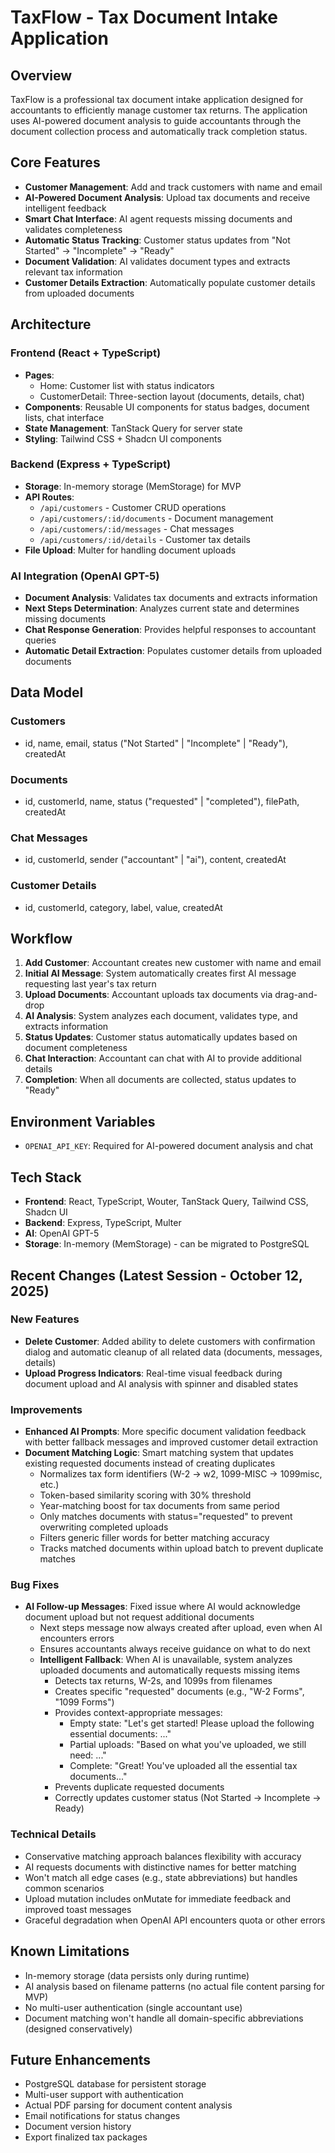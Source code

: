 # TaxFlow - Tax Document Intake Application

## Overview
TaxFlow is a professional tax document intake application designed for accountants to efficiently manage customer tax returns. The application uses AI-powered document analysis to guide accountants through the document collection process and automatically track completion status.

## Core Features
- **Customer Management**: Add and track customers with name and email
- **AI-Powered Document Analysis**: Upload tax documents and receive intelligent feedback
- **Smart Chat Interface**: AI agent requests missing documents and validates completeness
- **Automatic Status Tracking**: Customer status updates from "Not Started" → "Incomplete" → "Ready"
- **Document Validation**: AI validates document types and extracts relevant tax information
- **Customer Details Extraction**: Automatically populate customer details from uploaded documents

## Architecture

### Frontend (React + TypeScript)
- **Pages**: 
  - Home: Customer list with status indicators
  - CustomerDetail: Three-section layout (documents, details, chat)
- **Components**: Reusable UI components for status badges, document lists, chat interface
- **State Management**: TanStack Query for server state
- **Styling**: Tailwind CSS + Shadcn UI components

### Backend (Express + TypeScript)
- **Storage**: In-memory storage (MemStorage) for MVP
- **API Routes**:
  - `/api/customers` - Customer CRUD operations
  - `/api/customers/:id/documents` - Document management
  - `/api/customers/:id/messages` - Chat messages
  - `/api/customers/:id/details` - Customer tax details
- **File Upload**: Multer for handling document uploads

### AI Integration (OpenAI GPT-5)
- **Document Analysis**: Validates tax documents and extracts information
- **Next Steps Determination**: Analyzes current state and determines missing documents
- **Chat Response Generation**: Provides helpful responses to accountant queries
- **Automatic Detail Extraction**: Populates customer details from uploaded documents

## Data Model

### Customers
- id, name, email, status ("Not Started" | "Incomplete" | "Ready"), createdAt

### Documents
- id, customerId, name, status ("requested" | "completed"), filePath, createdAt

### Chat Messages
- id, customerId, sender ("accountant" | "ai"), content, createdAt

### Customer Details
- id, customerId, category, label, value, createdAt

## Workflow

1. **Add Customer**: Accountant creates new customer with name and email
2. **Initial AI Message**: System automatically creates first AI message requesting last year's tax return
3. **Upload Documents**: Accountant uploads tax documents via drag-and-drop
4. **AI Analysis**: System analyzes each document, validates type, and extracts information
5. **Status Updates**: Customer status automatically updates based on document completeness
6. **Chat Interaction**: Accountant can chat with AI to provide additional details
7. **Completion**: When all documents are collected, status updates to "Ready"

## Environment Variables
- `OPENAI_API_KEY`: Required for AI-powered document analysis and chat

## Tech Stack
- **Frontend**: React, TypeScript, Wouter, TanStack Query, Tailwind CSS, Shadcn UI
- **Backend**: Express, TypeScript, Multer
- **AI**: OpenAI GPT-5
- **Storage**: In-memory (MemStorage) - can be migrated to PostgreSQL

## Recent Changes (Latest Session - October 12, 2025)

### New Features
- **Delete Customer**: Added ability to delete customers with confirmation dialog and automatic cleanup of all related data (documents, messages, details)
- **Upload Progress Indicators**: Real-time visual feedback during document upload and AI analysis with spinner and disabled states

### Improvements
- **Enhanced AI Prompts**: More specific document validation feedback with better fallback messages and improved customer detail extraction
- **Document Matching Logic**: Smart matching system that updates existing requested documents instead of creating duplicates
  - Normalizes tax form identifiers (W-2 → w2, 1099-MISC → 1099misc, etc.)
  - Token-based similarity scoring with 30% threshold
  - Year-matching boost for tax documents from same period
  - Only matches documents with status="requested" to prevent overwriting completed uploads
  - Filters generic filler words for better matching accuracy
  - Tracks matched documents within upload batch to prevent duplicate matches

### Bug Fixes
- **AI Follow-up Messages**: Fixed issue where AI would acknowledge document upload but not request additional documents
  - Next steps message now always created after upload, even when AI encounters errors
  - Ensures accountants always receive guidance on what to do next
  - **Intelligent Fallback**: When AI is unavailable, system analyzes uploaded documents and automatically requests missing items
    - Detects tax returns, W-2s, and 1099s from filenames
    - Creates specific "requested" documents (e.g., "W-2 Forms", "1099 Forms")
    - Provides context-appropriate messages:
      - Empty state: "Let's get started! Please upload the following essential documents: ..."
      - Partial uploads: "Based on what you've uploaded, we still need: ..."
      - Complete: "Great! You've uploaded all the essential tax documents..."
    - Prevents duplicate requested documents
    - Correctly updates customer status (Not Started → Incomplete → Ready)

### Technical Details
- Conservative matching approach balances flexibility with accuracy
- AI requests documents with distinctive names for better matching
- Won't match all edge cases (e.g., state abbreviations) but handles common scenarios
- Upload mutation includes onMutate for immediate feedback and improved toast messages
- Graceful degradation when OpenAI API encounters quota or other errors

## Known Limitations
- In-memory storage (data persists only during runtime)
- AI analysis based on filename patterns (no actual file content parsing for MVP)
- No multi-user authentication (single accountant use)
- Document matching won't handle all domain-specific abbreviations (designed conservatively)

## Future Enhancements
- PostgreSQL database for persistent storage
- Multi-user support with authentication
- Actual PDF parsing for document content analysis
- Email notifications for status changes
- Document version history
- Export finalized tax packages
